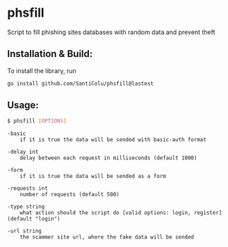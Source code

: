 # phsfill
Script to fill phishing sites databases with random data and prevent theft

## Installation & Build:
To install the library, run

```sh
go install github.com/SantiColu/phsfill@lastest
```

## Usage:  
```sh
$ phsfill [OPTIONS]
```

```
-basic
    if it is true the data will be sended with basic-auth format
  
-delay int  
    delay between each request in milliseconds (default 1000)  
    
-form  
    if it is true the data will be sended as a form  
    
-requests int  
    number of requests (default 500)  
    
-type string  
    what action should the script do [valid options: login, register] (default "login")  
    
-url string  
    the scammer site url, where the fake data will be sended  
```

